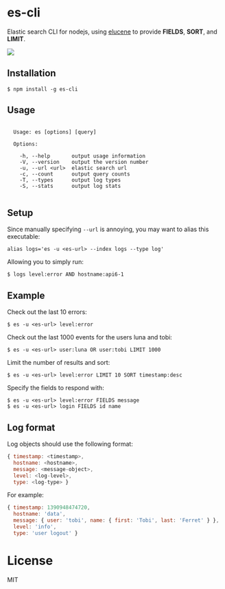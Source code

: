 
# es-cli

  Elastic search CLI for nodejs, using [elucene](https://github.com/visionmedia/elucene) to provide
  __FIELDS__, __SORT__, and __LIMIT__.

  ![](https://dl.dropboxusercontent.com/u/6396913/misc/Screen%20Shot%202014-01-28%20at%206.46.49%20PM.png)

## Installation

```
$ npm install -g es-cli
```

## Usage

```

  Usage: es [options] [query]

  Options:

    -h, --help       output usage information
    -V, --version    output the version number
    -u, --url <url>  elastic search url
    -c, --count      output query counts
    -T, --types      output log types
    -S, --stats      output log stats


```

## Setup

  Since manually specifying `--url` is annoying, you may want to alias this executable:

```
alias logs='es -u <es-url> --index logs --type log'
```

 Allowing you to simply run:

```
$ logs level:error AND hostname:api6-1
```

## Example

Check out the last 10 errors:

```
$ es -u <es-url> level:error
```

Check out the last 1000 events for the users luna and tobi:

```
$ es -u <es-url> user:luna OR user:tobi LIMIT 1000
```

 Limit the number of results and sort:

```
$ es -u <es-url> level:error LIMIT 10 SORT timestamp:desc
```

  Specify the fields to respond with:

```
$ es -u <es-url> level:error FIELDS message
$ es -u <es-url> login FIELDS id name
```

## Log format

 Log objects should use the following format:

```js
{ timestamp: <timestamp>,
  hostname: <hostname>,
  message: <message-object>,
  level: <log-level>,
  type: <log-type> }
```

  For example:

```js
{ timestamp: 1390948474720,
  hostname: 'data',
  message: { user: 'tobi', name: { first: 'Tobi', last: 'Ferret' } },
  level: 'info',
  type: 'user logout' }
```

# License

  MIT